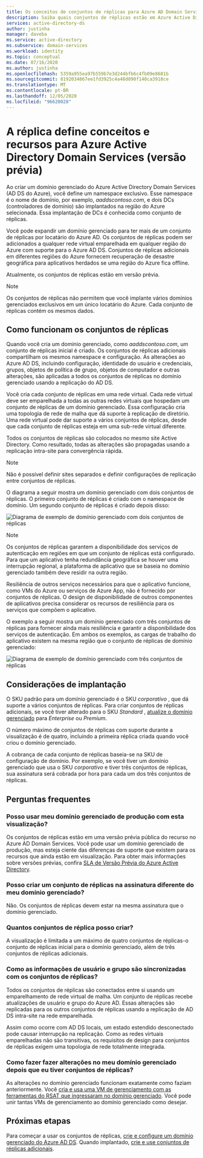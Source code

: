 ```yaml
---
title: Os conceitos de conjuntos de réplicas para Azure AD Domain Services | Microsoft Docs
description: Saiba quais conjuntos de réplicas estão em Azure Active Directory Domain Services e como eles fornecem redundância para aplicativos que exigem serviços de identidade.
services: active-directory-ds
author: justinha
manager: daveba
ms.service: active-directory
ms.subservice: domain-services
ms.workload: identity
ms.topic: conceptual
ms.date: 07/16/2020
ms.author: justinha
ms.openlocfilehash: 5359a955ea97b559b7e3d244bfb6c4fb09e8681b
ms.sourcegitcommit: 8192034867ee1fd3925c4a48d890f140ca3918ce
ms.translationtype: MT
ms.contentlocale: pt-BR
ms.lasthandoff: 12/05/2020
ms.locfileid: "96620028"
---
```

# <a name="replica-sets-concepts-and-features-for-azure-active-directory-domain-services-preview"></a>A réplica define conceitos e recursos para Azure Active Directory Domain Services (versão prévia)

Ao criar um domínio gerenciado do Azure Active Directory Domain Services (AD DS do Azure), você define um namespace exclusivo. Esse namespace é o nome de domínio, por exemplo, *aaddscontoso.com*, e dois DCs (controladores de domínio) são implantados na região do Azure selecionada. Essa implantação de DCs é conhecida como conjunto de réplicas.

Você pode expandir um domínio gerenciado para ter mais de um conjunto de réplicas por locatário do Azure AD. Os conjuntos de réplicas podem ser adicionados a qualquer rede virtual emparelhada em qualquer região do Azure com suporte para o Azure AD DS. Conjuntos de réplicas adicionais em diferentes regiões do Azure fornecem recuperação de desastre geográfica para aplicativos herdados se uma região do Azure fica offline.

Atualmente, os conjuntos de réplicas estão em versão prévia.

> [!NOTE]
> Os conjuntos de réplicas não permitem que você implante vários domínios gerenciados exclusivos em um único locatário do Azure. Cada conjunto de réplicas contém os mesmos dados.

## <a name="how-replica-sets-work"></a>Como funcionam os conjuntos de réplicas

Quando você cria um domínio gerenciado, como *aaddscontoso.com*, um conjunto de réplicas inicial é criado. Os conjuntos de réplicas adicionais compartilham os mesmos namespace e configuração. As alterações ao Azure AD DS, incluindo configuração, identidade do usuário e credenciais, grupos, objetos de política de grupo, objetos de computador e outras alterações, são aplicadas a todos os conjuntos de réplicas no domínio gerenciado usando a replicação do AD DS.

Você cria cada conjunto de réplicas em uma rede virtual. Cada rede virtual deve ser emparelhada a todas as outras redes virtuais que hospedam um conjunto de réplicas de um domínio gerenciado. Essa configuração cria uma topologia de rede de malha que dá suporte à replicação de diretório. Uma rede virtual pode dar suporte a vários conjuntos de réplicas, desde que cada conjunto de réplicas esteja em uma sub-rede virtual diferente.

Todos os conjuntos de réplicas são colocados no mesmo site Active Directory. Como resultado, todas as alterações são propagadas usando a replicação intra-site para convergência rápida.

> [!NOTE]
> Não é possível definir sites separados e definir configurações de replicação entre conjuntos de réplicas.

O diagrama a seguir mostra um domínio gerenciado com dois conjuntos de réplicas. O primeiro conjunto de réplicas é criado com o namespace de domínio. Um segundo conjunto de réplicas é criado depois disso:

![Diagrama de exemplo de domínio gerenciado com dois conjuntos de réplicas](./media/concepts-replica-sets/two-replica-set-example.png)

> [!NOTE]
> Os conjuntos de réplicas garantem a disponibilidade dos serviços de autenticação em regiões em que um conjunto de réplicas está configurado. Para que um aplicativo tenha redundância geográfica se houver uma interrupção regional, a plataforma de aplicativo que se baseia no domínio gerenciado também deve residir na outra região.
>
> Resiliência de outros serviços necessários para que o aplicativo funcione, como VMs do Azure ou serviços de Azure App, não é fornecido por conjuntos de réplicas. O design de disponibilidade de outros componentes de aplicativos precisa considerar os recursos de resiliência para os serviços que compõem o aplicativo.

O exemplo a seguir mostra um domínio gerenciado com três conjuntos de réplicas para fornecer ainda mais resiliência e garantir a disponibilidade dos serviços de autenticação. Em ambos os exemplos, as cargas de trabalho do aplicativo existem na mesma região que o conjunto de réplicas de domínio gerenciado:

![Diagrama de exemplo de domínio gerenciado com três conjuntos de réplicas](./media/concepts-replica-sets/three-replica-set-example.png)

## <a name="deployment-considerations"></a>Considerações de implantação

O SKU padrão para um domínio gerenciado é o SKU *corporativo* , que dá suporte a vários conjuntos de réplicas. Para criar conjuntos de réplicas adicionais, se você tiver alterado para o SKU *Standard* , [atualize o domínio gerenciado](change-sku.md) para *Enterprise* ou *Premium*.

O número máximo de conjuntos de réplicas com suporte durante a visualização é de quatro, incluindo a primeira réplica criada quando você criou o domínio gerenciado.

A cobrança de cada conjunto de réplicas baseia-se na SKU de configuração de domínio. Por exemplo, se você tiver um domínio gerenciado que usa o SKU *corporativo* e tiver três conjuntos de réplicas, sua assinatura será cobrada por hora para cada um dos três conjuntos de réplicas.

## <a name="frequently-asked-questions"></a>Perguntas frequentes

### <a name="can-i-use-my-production-managed-domain-with-this-preview"></a>Posso usar meu domínio gerenciado de produção com esta visualização?

Os conjuntos de réplicas estão em uma versão prévia pública do recurso no Azure AD Domain Services. Você pode usar um domínio gerenciado de produção, mas esteja ciente das diferenças de suporte que existem para os recursos que ainda estão em visualização. Para obter mais informações sobre versões prévias, confira [SLA de Versão Prévia do Azure Active Directory](https://azure.microsoft.com/support/legal/preview-supplemental-terms/).

### <a name="can-i-create-a-replica-set-in-subscription-different-from-my-managed-domain"></a>Posso criar um conjunto de réplicas na assinatura diferente do meu domínio gerenciado?

Não. Os conjuntos de réplicas devem estar na mesma assinatura que o domínio gerenciado.

### <a name="how-many-replica-sets-can-i-create"></a>Quantos conjuntos de réplica posso criar?

A visualização é limitada a um máximo de quatro conjuntos de réplicas-o conjunto de réplicas inicial para o domínio gerenciado, além de três conjuntos de réplicas adicionais.

### <a name="how-does-user-and-group-information-get-synchronized-to-my-replica-sets"></a>Como as informações de usuário e grupo são sincronizadas com os conjuntos de réplicas?

Todos os conjuntos de réplicas são conectados entre si usando um emparelhamento de rede virtual de malha. Um conjunto de réplicas recebe atualizações de usuário e grupo do Azure AD. Essas alterações são replicadas para os outros conjuntos de réplicas usando a replicação de AD DS intra-site na rede emparelhada.

Assim como ocorre com AD DS locais, um estado estendido desconectado pode causar interrupção na replicação. Como as redes virtuais emparelhadas não são transitivas, os requisitos de design para conjuntos de réplicas exigem uma topologia de rede totalmente integrada.

### <a name="how-do-i-make-changes-in-my-managed-domain-after-i-have-replica-sets"></a>Como fazer fazer alterações no meu domínio gerenciado depois que eu tiver conjuntos de réplicas?

As alterações no domínio gerenciado funcionam exatamente como faziam anteriormente. Você [cria e usa uma VM de gerenciamento com as ferramentas do RSAT que ingressaram no domínio gerenciado](tutorial-create-management-vm.md). Você pode unir tantas VMs de gerenciamento ao domínio gerenciado como desejar.

## <a name="next-steps"></a>Próximas etapas

Para começar a usar os conjuntos de réplicas, [crie e configure um domínio gerenciado do Azure AD DS][tutorial-create-advanced]. Quando implantado, [crie e use conjuntos de réplicas adicionais][create-replica-set].

<!-- LINKS - INTERNAL -->
[tutorial-create-advanced]: tutorial-create-instance-advanced.md
[create-replica-set]: tutorial-create-replica-set.md
